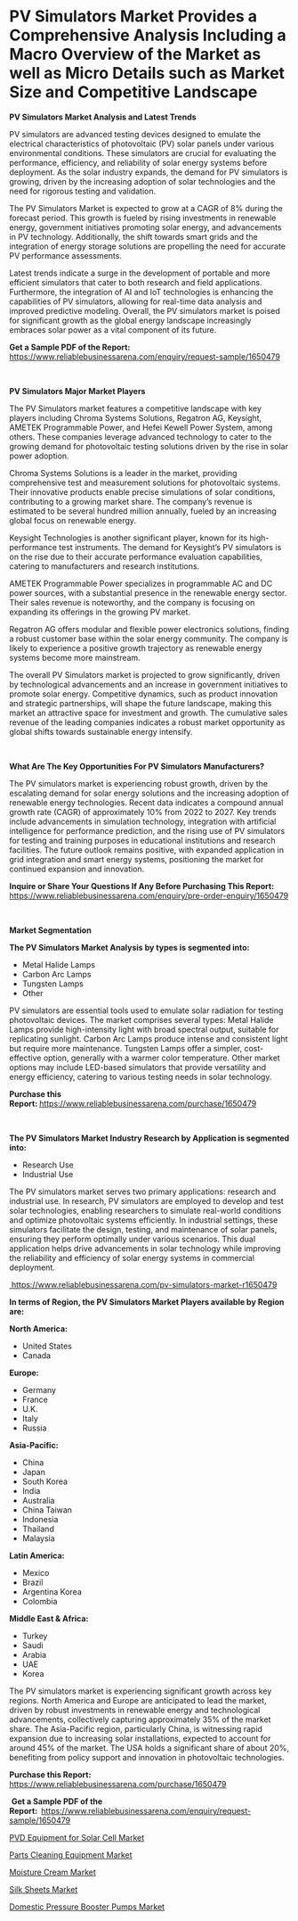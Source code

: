 <p><h1>PV Simulators Market Provides a Comprehensive Analysis Including a Macro Overview of the Market as well as Micro Details such as Market Size and Competitive Landscape</h1></p><p><strong>PV Simulators Market Analysis and Latest Trends</strong></p>
<p><p>PV simulators are advanced testing devices designed to emulate the electrical characteristics of photovoltaic (PV) solar panels under various environmental conditions. These simulators are crucial for evaluating the performance, efficiency, and reliability of solar energy systems before deployment. As the solar industry expands, the demand for PV simulators is growing, driven by the increasing adoption of solar technologies and the need for rigorous testing and validation.</p><p>The PV Simulators Market is expected to grow at a CAGR of 8% during the forecast period. This growth is fueled by rising investments in renewable energy, government initiatives promoting solar energy, and advancements in PV technology. Additionally, the shift towards smart grids and the integration of energy storage solutions are propelling the need for accurate PV performance assessments. </p><p>Latest trends indicate a surge in the development of portable and more efficient simulators that cater to both research and field applications. Furthermore, the integration of AI and IoT technologies is enhancing the capabilities of PV simulators, allowing for real-time data analysis and improved predictive modeling. Overall, the PV simulators market is poised for significant growth as the global energy landscape increasingly embraces solar power as a vital component of its future.</p></p>
<p><strong>Get a Sample PDF of the Report:&nbsp;</strong> <a href="https://www.reliablebusinessarena.com/enquiry/request-sample/1650479?utm_campaign=1292&utm_medium=2&utm_source=Github&utm_content=ia&utm_term=26092024&utm_id=pv-simulators">https://www.reliablebusinessarena.com/enquiry/request-sample/1650479</a></p>
<p>&nbsp;</p>
<p><strong>PV Simulators Major Market Players</strong></p>
<p><p>The PV Simulators market features a competitive landscape with key players including Chroma Systems Solutions, Regatron AG, Keysight, AMETEK Programmable Power, and Hefei Kewell Power System, among others. These companies leverage advanced technology to cater to the growing demand for photovoltaic testing solutions driven by the rise in solar power adoption.</p><p>Chroma Systems Solutions is a leader in the market, providing comprehensive test and measurement solutions for photovoltaic systems. Their innovative products enable precise simulations of solar conditions, contributing to a growing market share. The company’s revenue is estimated to be several hundred million annually, fueled by an increasing global focus on renewable energy.</p><p>Keysight Technologies is another significant player, known for its high-performance test instruments. The demand for Keysight’s PV simulators is on the rise due to their accurate performance evaluation capabilities, catering to manufacturers and research institutions.</p><p>AMETEK Programmable Power specializes in programmable AC and DC power sources, with a substantial presence in the renewable energy sector. Their sales revenue is noteworthy, and the company is focusing on expanding its offerings in the growing PV market.</p><p>Regatron AG offers modular and flexible power electronics solutions, finding a robust customer base within the solar energy community. The company is likely to experience a positive growth trajectory as renewable energy systems become more mainstream.</p><p>The overall PV Simulators market is projected to grow significantly, driven by technological advancements and an increase in government initiatives to promote solar energy. Competitive dynamics, such as product innovation and strategic partnerships, will shape the future landscape, making this market an attractive space for investment and growth. The cumulative sales revenue of the leading companies indicates a robust market opportunity as global shifts towards sustainable energy intensify.</p></p>
<p>&nbsp;</p>
<p><strong>What Are The Key Opportunities For PV Simulators Manufacturers?</strong></p>
<p><p>The PV simulators market is experiencing robust growth, driven by the escalating demand for solar energy solutions and the increasing adoption of renewable energy technologies. Recent data indicates a compound annual growth rate (CAGR) of approximately 10% from 2022 to 2027. Key trends include advancements in simulation technology, integration with artificial intelligence for performance prediction, and the rising use of PV simulators for testing and training purposes in educational institutions and research facilities. The future outlook remains positive, with expanded application in grid integration and smart energy systems, positioning the market for continued expansion and innovation.</p></p>
<p><strong>Inquire or Share Your Questions If Any Before Purchasing This Report:</strong> <a href="https://www.reliablebusinessarena.com/enquiry/pre-order-enquiry/1650479?utm_campaign=1292&utm_medium=2&utm_source=Github&utm_content=ia&utm_term=26092024&utm_id=pv-simulators">https://www.reliablebusinessarena.com/enquiry/pre-order-enquiry/1650479</a></p>
<p>&nbsp;</p>
<p><strong>Market Segmentation</strong></p>
<p><strong>The PV Simulators Market Analysis by types is segmented into:</strong></p>
<p><ul><li>Metal Halide Lamps</li><li>Carbon Arc Lamps</li><li>Tungsten Lamps</li><li>Other</li></ul></p>
<p><p>PV simulators are essential tools used to emulate solar radiation for testing photovoltaic devices. The market comprises several types: Metal Halide Lamps provide high-intensity light with broad spectral output, suitable for replicating sunlight. Carbon Arc Lamps produce intense and consistent light but require more maintenance. Tungsten Lamps offer a simpler, cost-effective option, generally with a warmer color temperature. Other market options may include LED-based simulators that provide versatility and energy efficiency, catering to various testing needs in solar technology.</p></p>
<p><strong>Purchase this Report:&nbsp;</strong><a href="https://www.reliablebusinessarena.com/purchase/1650479?utm_campaign=1292&utm_medium=2&utm_source=Github&utm_content=ia&utm_term=26092024&utm_id=pv-simulators">https://www.reliablebusinessarena.com/purchase/1650479</a></p>
<p>&nbsp;</p>
<p><strong>The PV Simulators Market Industry Research by Application is segmented into:</strong></p>
<p><ul><li>Research Use</li><li>Industrial Use</li></ul></p>
<p><p>The PV simulators market serves two primary applications: research and industrial use. In research, PV simulators are employed to develop and test solar technologies, enabling researchers to simulate real-world conditions and optimize photovoltaic systems efficiently. In industrial settings, these simulators facilitate the design, testing, and maintenance of solar panels, ensuring they perform optimally under various scenarios. This dual application helps drive advancements in solar technology while improving the reliability and efficiency of solar energy systems in commercial deployment.</p></p>
<p><a href="https://www.reliablebusinessarena.com/pv-simulators-market-r1650479?utm_campaign=1292&utm_medium=2&utm_source=Github&utm_content=ia&utm_term=26092024&utm_id=pv-simulators">&nbsp;https://www.reliablebusinessarena.com/pv-simulators-market-r1650479</a></p>
<p><strong>In terms of Region, the PV Simulators Market Players available by Region are:</strong></p>
<p>
    <p> <strong> North America: </strong>
        <ul>
            <li>United States</li>
            <li>Canada</li>
        </ul>
        </p> 
    <p> <strong> Europe: </strong>
        <ul>
            <li>Germany</li>
            <li>France</li>
            <li>U.K.</li>
            <li>Italy</li>
            <li>Russia</li>
        </ul>
        </p> 
    <p> <strong> Asia-Pacific: </strong>
        <ul>
            <li>China</li>
            <li>Japan</li>
            <li>South Korea</li>
            <li>India</li>
            <li>Australia</li>
            <li>China Taiwan</li>
            <li>Indonesia</li>
            <li>Thailand</li>
            <li>Malaysia</li>
        </ul>
        </p> 
    <p> <strong> Latin America: </strong>
        <ul>
            <li>Mexico</li>
            <li>Brazil</li>
            <li>Argentina Korea</li>
            <li>Colombia</li>
        </ul>
        </p> 
    <p> <strong> Middle East & Africa: </strong>
        <ul>
            <li>Turkey</li>
            <li>Saudi</li>
            <li>Arabia</li>
            <li>UAE</li>
            <li>Korea</li>
        </ul>
    </p>
    </p>
<p><p>The PV simulators market is experiencing significant growth across key regions. North America and Europe are anticipated to lead the market, driven by robust investments in renewable energy and technological advancements, collectively capturing approximately 35% of the market share. The Asia-Pacific region, particularly China, is witnessing rapid expansion due to increasing solar installations, expected to account for around 45% of the market. The USA holds a significant share of about 20%, benefiting from policy support and innovation in photovoltaic technologies.</p></p>
<p><strong>Purchase this Report: </strong><a href="https://www.reliablebusinessarena.com/purchase/1650479?utm_campaign=1292&utm_medium=2&utm_source=Github&utm_content=ia&utm_term=26092024&utm_id=pv-simulators">https://www.reliablebusinessarena.com/purchase/1650479</a></p>
<p>&nbsp;<strong>Get a Sample PDF of the Report:&nbsp;&nbsp;</strong><a href="https://www.reliablebusinessarena.com/enquiry/request-sample/1650479?utm_campaign=1292&utm_medium=2&utm_source=Github&utm_content=ia&utm_term=26092024&utm_id=pv-simulators">https://www.reliablebusinessarena.com/enquiry/request-sample/1650479</a></p>
<p><strong></strong></p>
<p><p><a href="https://github.com/provorikovar/Market-Research-Report-List-6/blob/main/pvd-equipment-for-solar-cell-market.md?utm_campaign=1292&utm_medium=2&utm_source=Github&utm_content=ia&utm_term=26092024&utm_id=pv-simulators">PVD Equipment for Solar Cell Market</a></p><p><a href="https://www.linkedin.com/pulse/driving-market-forces-parts-cleaning-equipment-trends-future-qxszf?trackingId=b7eJXOcVRmi325kY2nQhig%3D%3D&utm_campaign=1292&utm_medium=2&utm_source=Github&utm_content=ia&utm_term=26092024&utm_id=pv-simulators">Parts Cleaning Equipment Market</a></p><p><a href="https://issuu.com/reportprime-2/docs/moisture-cream-market-size-2030.ppt_d4f06da196d287?utm_campaign=1292&utm_medium=2&utm_source=Github&utm_content=ia&utm_term=26092024&utm_id=pv-simulators">Moisture Cream Market</a></p><p><a href="https://issuu.com/reportprime-2/docs/silk-sheets-market-size-2030.pptx_638eabcf460c12?utm_campaign=1292&utm_medium=2&utm_source=Github&utm_content=ia&utm_term=26092024&utm_id=pv-simulators">Silk Sheets Market</a></p><p><a href="https://www.linkedin.com/pulse/domestic-pressure-booster-pumps-market2024-2031-industry-insights-91nof?trackingId=kb%2BbG%2B1uRSSDunW5NGSXlw%3D%3D&utm_campaign=1292&utm_medium=2&utm_source=Github&utm_content=ia&utm_term=26092024&utm_id=pv-simulators">Domestic Pressure Booster Pumps Market</a></p></p>